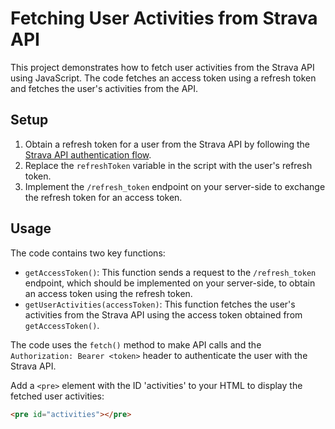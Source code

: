 # Fetching User Activities from Strava API

This project demonstrates how to fetch user activities from the Strava API using JavaScript. The code fetches an access token using a refresh token and fetches the user's activities from the API.

## Setup

1. Obtain a refresh token for a user from the Strava API by following the [Strava API authentication flow](https://developers.strava.com/docs/authentication/).
2. Replace the `refreshToken` variable in the script with the user's refresh token.
3. Implement the `/refresh_token` endpoint on your server-side to exchange the refresh token for an access token.

## Usage

The code contains two key functions:

- `getAccessToken()`: This function sends a request to the `/refresh_token` endpoint, which should be implemented on your server-side, to obtain an access token using the refresh token.
- `getUserActivities(accessToken)`: This function fetches the user's activities from the Strava API using the access token obtained from `getAccessToken()`.

The code uses the `fetch()` method to make API calls and the `Authorization: Bearer <token>` header to authenticate the user with the Strava API.

Add a `<pre>` element with the ID 'activities' to your HTML to display the fetched user activities:

```html
<pre id="activities"></pre>
